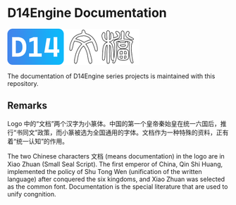 # D14Engine Documentation

<div align=left><img src="https://raw.githubusercontent.com/yiyaowen/D14Engine.Docs.Img/main/logo.png" height="82"/></div>

The documentation of D14Engine series projects is maintained with this repository.

## Remarks

Logo 中的“文档”两个汉字为小篆体。中国的第一个皇帝秦始皇在统一六国后，推行“书同文”政策，而小篆被选为全国通用的字体。文档作为一种特殊的资料，正有着“统一认知”的作用。

The two Chinese characters 文档 (means documentation) in the logo are in Xiao Zhuan (Small Seal Script). The first emperor of China, Qin Shi Huang, implemented the policy of Shu Tong Wen (unification of the written language) after conquered the six kingdoms, and Xiao Zhuan was selected as the common font. Documentation is the special literature that are used to unify congnition.
